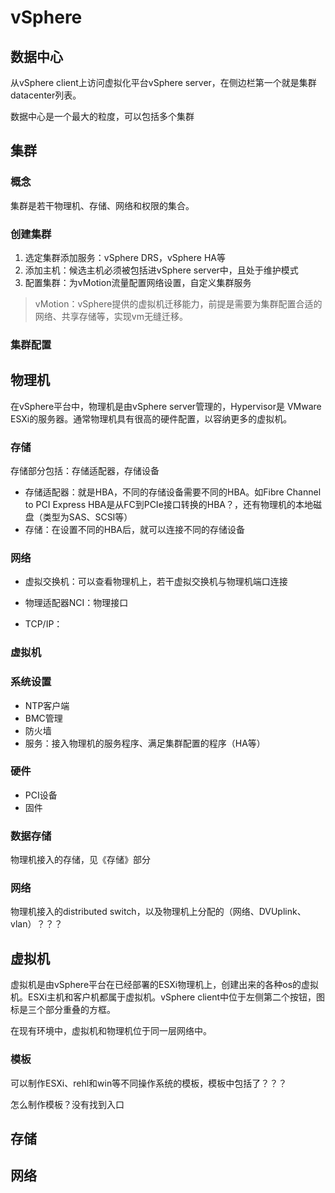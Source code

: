 # vSphere 

## 数据中心

从vSphere client上访问虚拟化平台vSphere server，在侧边栏第一个就是集群datacenter列表。

数据中心是一个最大的粒度，可以包括多个集群



## 集群

### 概念

集群是若干物理机、存储、网络和权限的集合。



### 创建集群

1. 选定集群添加服务：vSphere DRS，vSphere HA等
2. 添加主机：候选主机必须被包括进vSphere server中，且处于维护模式
3. 配置集群：为vMotion流量配置网络设置，自定义集群服务

> vMotion：vSphere提供的虚拟机迁移能力，前提是需要为集群配置合适的网络、共享存储等，实现vm无缝迁移。



### 集群配置





## 物理机

在vSphere平台中，物理机是由vSphere server管理的，Hypervisor是 VMware ESXi的服务器。通常物理机具有很高的硬件配置，以容纳更多的虚拟机。

### 存储

存储部分包括：存储适配器，存储设备

- 存储适配器：就是HBA，不同的存储设备需要不同的HBA。如Fibre Channel to PCI Express HBA是从FC到PCIe接口转换的HBA？，还有物理机的本地磁盘（类型为SAS、SCSI等）
- 存储：在设置不同的HBA后，就可以连接不同的存储设备

### 网络

- 虚拟交换机：可以查看物理机上，若干虚拟交换机与物理机端口连接

- 物理适配器NCI：物理接口
- TCP/IP：

### 虚拟机

### 系统设置

- NTP客户端
- BMC管理
- 防火墙
- 服务：接入物理机的服务程序、满足集群配置的程序（HA等）

### 硬件

- PCI设备
- 固件

### 数据存储

物理机接入的存储，见《存储》部分

### 网络

物理机接入的distributed switch，以及物理机上分配的（网络、DVUplink、vlan）？？？



## 虚拟机

虚拟机是由vSphere平台在已经部署的ESXi物理机上，创建出来的各种os的虚拟机。ESXi主机和客户机都属于虚拟机。vSphere client中位于左侧第二个按钮，图标是三个部分重叠的方框。

在现有环境中，虚拟机和物理机位于同一层网络中。



### 模板

可以制作ESXi、rehl和win等不同操作系统的模板，模板中包括了？？？

怎么制作模板？没有找到入口



## 存储







## 网络

## 